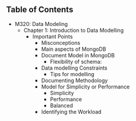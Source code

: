 ## Table of Contents
- M320: Data Modeling
  * Chapter 1: Introduction to Data Modelling
    + Important Points
      - Misconceptions
      - Main aspects of MongoDB
      - Document Model in MongoDB
        * Flexibility of schema:
      - Data modelling Constraints
        * Tips for modelling
      - Documenting Methodology
      - Model for Simplicity or Performance
        * Simplicity
        * Performance
        * Balanced
      - Identifying the Workload

